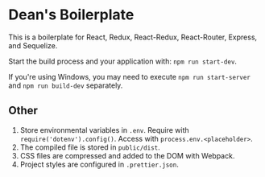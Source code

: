 # Dean's Boilerplate

This is a boilerplate for React, Redux, React-Redux, React-Router, Express, and Sequelize.

Start the build process and your application with: `npm run start-dev`.

If you're using Windows, you may need to execute `npm run start-server` and `npm run build-dev` separately.

## Other

1. Store environmental variables in `.env`. Require with `require('dotenv').config()`. Access with `process.env.<placeholder>`.
2. The compiled file is stored in `public/dist`.
3. CSS files are compressed and added to the DOM with Webpack.
4. Project styles are configured in `.prettier.json`.
